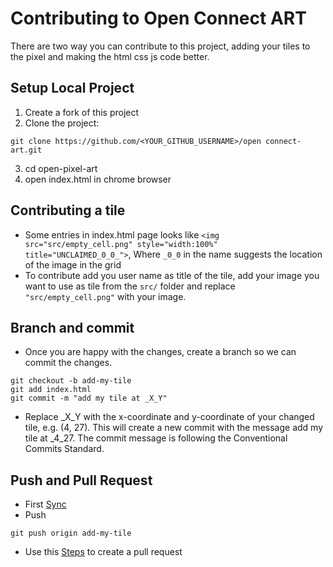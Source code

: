 # Contributing to Open Connect ART

There are two way you can contribute to this project, adding your tiles to the pixel and making the html css js code better.

## Setup Local Project

1. Create a fork of this project
2. Clone the project:
``` 
git clone https://github.com/<YOUR_GITHUB_USERNAME>/open connect-art.git
```
3. cd open-pixel-art
4. open index.html in chrome browser

## Contributing a tile

- Some entries in index.html page looks like ```<img src="src/empty_cell.png" style="width:100%"  title="UNCLAIMED_0_0_">```, Where ```_0_0``` in the name suggests the location of the image in the grid 
- To contribute add you user name as title of the tile, add your image you want to use as tile from the ```src/``` folder and replace ```"src/empty_cell.png"``` with your image.

## Branch and commit 
- Once you are happy with the changes, create a branch so we can commit the changes.
```
git checkout -b add-my-tile
git add index.html
git commit -m "add my tile at _X_Y"
```
- Replace _X_Y with the x-coordinate and y-coordinate of your changed tile, e.g. (4, 27). This will create a new commit with the message add my tile at _4_27. The commit message is following the Conventional Commits Standard.

## Push and Pull Request
- First [Sync](https://help.github.com/en/articles/syncing-a-fork)
- Push
```
git push origin add-my-tile
```
- Use this [Steps](https://help.github.com/en/articles/creating-a-pull-request-from-a-fork)  to create a pull request

